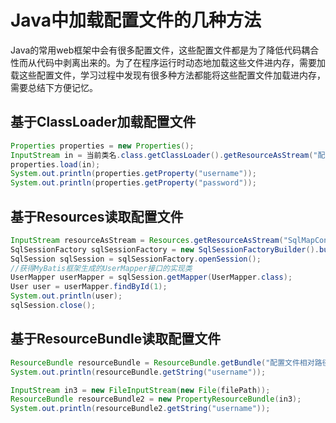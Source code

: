 # Java中加载配置文件的几种方法


Java的常用web框架中会有很多配置文件，这些配置文件都是为了降低代码耦合性而从代码中剥离出来的。为了在程序运行时动态地加载这些文件进内存，需要加载这些配置文件，学习过程中发现有很多种方法都能将这些配置文件加载进内存，需要总结下方便记忆。



## 基于ClassLoader加载配置文件

```java
Properties properties = new Properties();
InputStream in = 当前类名.class.getClassLoader().getResourceAsStream("配置文件相对路径");
properties.load(in);
System.out.println(properties.getProperty("username"));
System.out.println(properties.getProperty("password"));
```

## 基于Resources读取配置文件

```java
InputStream resourceAsStream = Resources.getResourceAsStream("SqlMapConfig.xml");
SqlSessionFactory sqlSessionFactory = new SqlSessionFactoryBuilder().build(resourceAsStream);
SqlSession sqlSession = sqlSessionFactory.openSession();
//获得MyBatis框架生成的UserMapper接口的实现类
UserMapper userMapper = sqlSession.getMapper(UserMapper.class);
User user = userMapper.findById(1);
System.out.println(user);
sqlSession.close();
```



## 基于ResourceBundle读取配置文件

```java
ResourceBundle resourceBundle = ResourceBundle.getBundle("配置文件相对路径");
System.out.println(resourceBundle.getString("username"));

InputStream in3 = new FileInputStream(new File(filePath));
ResourceBundle resourceBundle2 = new PropertyResourceBundle(in3);
System.out.println(resourceBundle2.getString("username"));
```


